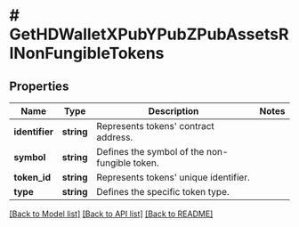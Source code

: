 # # GetHDWalletXPubYPubZPubAssetsRINonFungibleTokens

## Properties

Name | Type | Description | Notes
------------ | ------------- | ------------- | -------------
**identifier** | **string** | Represents tokens&#39; contract address. |
**symbol** | **string** | Defines the symbol of the non-fungible token. |
**token_id** | **string** | Represents tokens&#39; unique identifier. |
**type** | **string** | Defines the specific token type. |

[[Back to Model list]](../../README.md#models) [[Back to API list]](../../README.md#endpoints) [[Back to README]](../../README.md)
